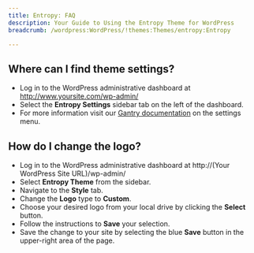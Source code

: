 ```yaml
---
title: Entropy: FAQ
description: Your Guide to Using the Entropy Theme for WordPress
breadcrumb: /wordpress:WordPress/!themes:Themes/entropy:Entropy

---
```


Where can I find theme settings?
-----
* Log in to the WordPress administrative dashboard at http://www.yoursite.com/wp-admin/
* Select the **Entropy Settings** sidebar tab on the left of the dashboard.
* For more information visit our [Gantry documentation][gantry] on the settings menu.

How do I change the logo?
-----

* Log in to the WordPress administrative dashboard at http://(Your WordPress Site URL)/wp-admin/
* Select **Entropy Theme** from the sidebar.
* Navigate to the **Style** tab.
* Change the **Logo** type to **Custom**.
* Choose your desired logo from your local drive by clicking the **Select** button.
* Follow the instructions to **Save** your selection.
* Save the change to your site by selecting the blue **Save** button in the upper-right area of the page.

[gantry]: http://gantry-framework.org/documentation/wordpress/configure/